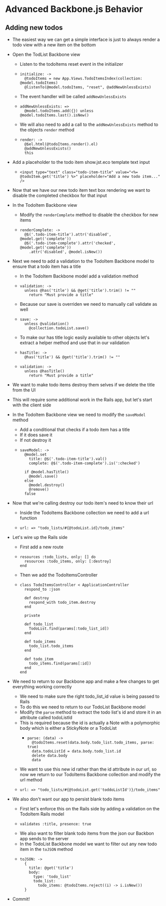 Advanced Backbone.js Behavior
==

Adding new todos
--

- The easiest way we can get a simple interface is just to always render a todo
  view with a new item on the bottom
- Open the TodList Backbone view
  - Listen to the todoItems reset event in the initializer
  - ```
    initialize: ->
      @todoItems = new App.Views.TodoItemsIndex(collection: @model.todoItems)
      @listenTo(@model.todoItems, "reset", @addNewUnlessExists)
    ```
  - The event handler will be called `addNewUnlessExists`
  - ```
    addNewUnlessExists: =>
      @model.todoItems.add({}) unless @model.todoItems.last().isNew()
    ```
  - We will also need to add a call to the `addNewUnlessExists` method to the
    objects `render` method
  - ```
    render: ->
      @$el.html(@todoItems.render().el)
      @addNewUnlessExists()
      this
    ```
- Add a placeholder to the todo item show.jst.eco template text input
  - ```
    <input type="text" class="todo-item-title" value="<%= @todoItem.get('title') %>" placeholder="Add a new todo item..." />
    ```
- Now that we have our new todo item text box rendering we want to disable the
  completed checkbox for that input
- In the TodoItem Backbone view
  - Modify the `renderComplete` method to disable the checkbox for new items
  - ```
    renderComplete: ->
      @$('.todo-item-title').attr('disabled', @model.get('complete'))
      @$('.todo-item-complete').attr('checked', @model.get('complete'))
        .attr('disabled', @model.isNew())
    ```
- Next we need to add a validation to the TodoItem Backbone model to ensure that
  a todo item has a title
  - In the TodoItem Backbone model add a validation method
  - ```
    validation: ->
      unless @has('title') && @get('title').trim() != ""
        return "Must provide a title"
    ```
  - Because our save is overriden we need to manually call validate as well
  - ```
    save: ->
      unless @validation()
        @collection.todoList.save()
    ```
  - To make our has title logic easily available to other objects let's extract
    a helper method and use that in our validation
  - ```
    hasTitle: ->
      @has('title') && @get('title').trim() != ""
    ```
  - ```
    validation: ->
      unless @hasTitle()
        return "Must provide a title"
    ```
- We want to make todo items destroy them selves if we delete the title from the
  UI
- This will require some additional work in the Rails app, but let's start with
  the client side
- In the TodoItem Backbone view we need to modify the `saveModel` method
  - Add a conditional that checks if a todo item has a title
  - If it does save it
  - If not destroy it
  - ```
    saveModel: ->
      @model.set
        title: @$('.todo-item-title').val()
        complete: @$('.todo-item-complete').is(':checked')

      if @model.hasTitle()
        @model.save()
      else
        @model.destroy()
        @remove()
      false
    ```
- Now that we're calling destroy our todo item's need to know their url
  - Inside the TodoItems Backbone collection we need to add a url function
  - ```
    url: => "todo_lists/#{@todoList.id}/todo_items"
    ```
- Let's wire up the Rails side
  - First add a new route
  - ```
    resources :todo_lists, only: [] do
      resources :todo_items, only: [:destroy]
    end
    ```
  - Then we add the TodoItemsController
  - ```
    class TodoItemsController < ApplicationController
      respond_to :json

      def destroy
        respond_with todo_item.destroy
      end

      private

      def todo_list
        TodoList.find(params[:todo_list_id])
      end

      def todo_items
        todo_list.todo_items
      end

      def todo_item
        todo_items.find(params[:id])
      end
    end
    ```
- We need to return to our Backbone app and make a few changes to get everything
  working correctly
  - We need to make sure the right todo_list_id value is being passed to Rails
  - To do this we need to return to our TodoList Backbone model
  - Modify the `parse` method to extract the todo list's id and store it in an
    attribute called todoListId
  - This is required because the id is actually a Note with a polymorphic body
    which is either a StickyNote or a TodoList
    - ```
      parse: (data) ->
        @todoItems.reset(data.body.todo_list.todo_items, parse: true)
        data.todoListId = data.body.todo_list.id
        delete data.body
        data
      ```
  - We want to use this new id rather than the id attribute in our url, so now
    we return to our TodoItems Backbone collection and modify the url method
  - ```
    url: => "todo_lists/#{@todoList.get('toddoListId')}/todo_items"
    ```
- We also don't want our app to persist blank todo items
  - First let's enforce this on the Rails side by adding a validation on the
    TodoItem Rails model
  - ```
    validates :title, presence: true
    ```
  - We also want to filter blank todo items from the json our Backbon app sends
    to the server
  - In the TodoList Backbone model we want to filter out any new todo item in
    the `toJSON` method
  - ```
    toJSON: ->
      {
        title: @get('title')
        body:
          type: 'todo_list'
          todo_list:
            todo_items: @todoItems.reject((i) -> i.isNew())
      }

    ```

- Commit!
